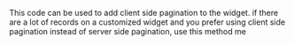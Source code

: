 This code can be used to add client side pagination to the widget. 
if there are a lot of records on a customized widget and you prefer using client side pagination instead of server side pagination, use this method me